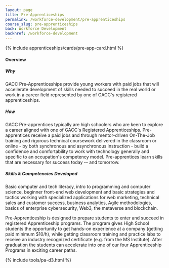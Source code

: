 ```yaml
---
layout: page
title: Pre-Apprenticeships
permalink: /workforce-development/pre-apprenticeships
course_slug: pre-apprenticeships
back: Workforce Development
backhref: /workforce-development
---
```


<div class="bg-light pt-3 pt-md-5 pb-5 border-top--black-1">
<div class="container">
<div class="row">

{% include apprenticeships/cards/pre-app-card.html %}

<div class="col-md-8 order-md-1">
<h4 class="mb-2 text-muted">Overview</h4>
<p class="mb-4">
<h5>Why</h5>
<p>
GACC Pre-Apprenticeships provide young workers with paid jobs that will accellerate development of skills needed to succeed in the real world or work in a career field represented by one of GACC's registered apprenticeships. </p>

<h5>How</h5>
<p>GACC Pre-apprentices typically are high schoolers who are keen to explore a career aligned with one of GACC's Registered Apprenticeships. Pre-apprentices receive a paid jobs and through mentor-driven On-The-Job training and rigorous technical coursework delivered in the classroom or online - by both synchronous and asynchronous instruction - build a confidence and comfortability to work with technology generally and specific to an occupation's competency model.  Pre-apprentices learn skills that are necessary for success today -- and tomorrow.</p>

<h5>Skills & Competencies Developed</h5>
Basic computer and tech literacy, intro to programming and computer science, beginner front-end web development and basic strategies and tactics working with specialized applications for web marketing, technical sales and customer success, business analytics, Agile methodologies, basics of enterprise cybersecurity, Web3, the metaverse and blockchain.
</p>
 
<p>Pre-Apprenticeship is designed to prepare students to enter and succeed in registered Apprenticeship programs. The program gives High School students the opportunity to get hands-on experience at a company (getting paid minimum $10/h), while getting classroom training and practice labs to receive an industry recognized certificate (e.g. from the MS Institute). After graduation the students can accelerate into one of our four Apprenticeship Programs in exciting career paths.
</p>
</div>
</div>
</div>
{% include tools/pa-d3.html %}
</div>

